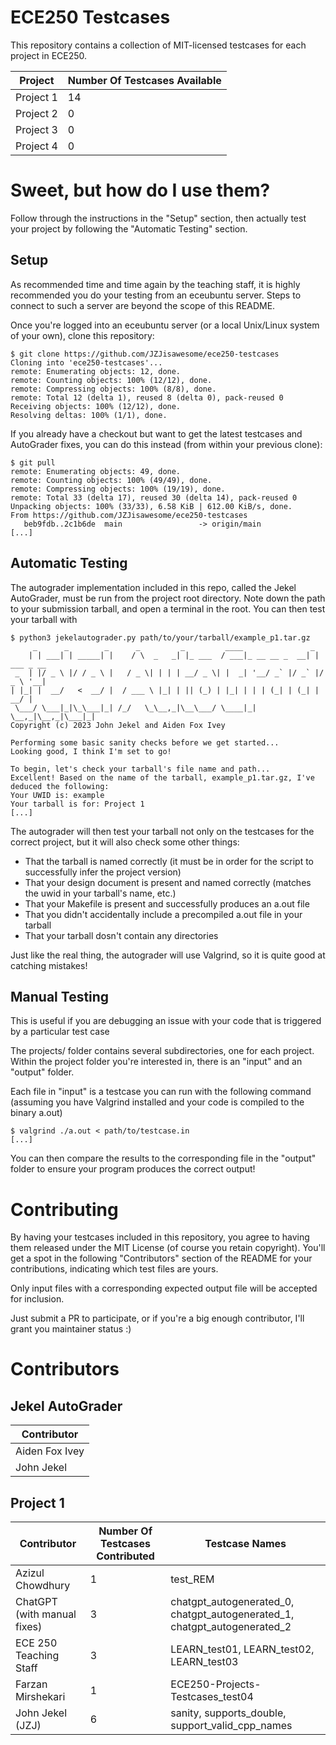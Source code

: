 # ECE250 Testcases

This repository contains a collection of MIT-licensed testcases for each project in ECE250.

| Project | Number Of Testcases Available |
|---------|-------------------------------|
| Project 1 | 14 |
| Project 2 | 0 |
| Project 3 | 0 |
| Project 4 | 0 |


# Sweet, but how do I use them?

Follow through the instructions in the "Setup" section, then actually test your project by following the "Automatic Testing" section.

## Setup

As recommended time and time again by the teaching staff, it is highly recommended you do your testing from an eceubuntu server.
Steps to connect to such a server are beyond the scope of this README.

Once you're logged into an eceubuntu server (or a local Unix/Linux system of your own), clone this repository:

```
$ git clone https://github.com/JZJisawesome/ece250-testcases
Cloning into 'ece250-testcases'...
remote: Enumerating objects: 12, done.
remote: Counting objects: 100% (12/12), done.
remote: Compressing objects: 100% (8/8), done.
remote: Total 12 (delta 1), reused 8 (delta 0), pack-reused 0
Receiving objects: 100% (12/12), done.
Resolving deltas: 100% (1/1), done.
```

If you already have a checkout but want to get the latest testcases and AutoGrader fixes, you can do this instead (from within your previous clone):

```
$ git pull
remote: Enumerating objects: 49, done.
remote: Counting objects: 100% (49/49), done.
remote: Compressing objects: 100% (19/19), done.
remote: Total 33 (delta 17), reused 30 (delta 14), pack-reused 0
Unpacking objects: 100% (33/33), 6.58 KiB | 612.00 KiB/s, done.
From https://github.com/JZJisawesome/ece250-testcases
   beb9fdb..2c1b6de  main                 -> origin/main
[...]
```

## Automatic Testing

The autograder implementation included in this repo, called the Jekel AutoGrader, must be run from the project root directory.
Note down the path to your submission tarball, and open a terminal in the root. You can then test your tarball with

```
$ python3 jekelautograder.py path/to/your/tarball/example_p1.tar.gz
     _      _        _      _         _         ____               _
    | | ___| | _____| |    / \  _   _| |_ ___  / ___|_ __ __ _  __| | ___ _ __
 _  | |/ _ \ |/ / _ \ |   / _ \| | | | __/ _ \| |  _| '__/ _` |/ _` |/ _ \ '__|
| |_| |  __/   <  __/ |  / ___ \ |_| | || (_) | |_| | | | (_| | (_| |  __/ |
 \___/ \___|_|\_\___|_| /_/   \_\__,_|\__\___/ \____|_|  \__,_|\__,_|\___|_|
Copyright (c) 2023 John Jekel and Aiden Fox Ivey

Performing some basic sanity checks before we get started...
Looking good, I think I'm set to go!

To begin, let's check your tarball's file name and path...
Excellent! Based on the name of the tarball, example_p1.tar.gz, I've deduced the following:
Your UWID is: example
Your tarball is for: Project 1
[...]
```

The autograder will then test your tarball not only on the testcases for the correct project, but it will also check some other things:

- That the tarball is named correctly (it must be in order for the script to successfully infer the project version)
- That your design document is present and named correctly (matches the uwid in your tarball's name, etc.)
- That your Makefile is present and successfully produces an a.out file
- That you didn't accidentally include a precompiled a.out file in your tarball
- That your tarball dosn't contain any directories

Just like the real thing, the autograder will use Valgrind, so it is quite good at catching mistakes!

## Manual Testing

This is useful if you are debugging an issue with your code that is triggered by a particular test case

The projects/ folder contains several subdirectories, one for each project.
Within the project folder you're interested in, there is an "input" and an "output" folder.

Each file in "input" is a testcase you can run with the following command (assuming you have
Valgrind installed and your code is compiled to the binary a.out)

```
$ valgrind ./a.out < path/to/testcase.in
[...]
```

You can then compare the results to the corresponding file in the "output" folder to ensure your program produces the correct output!

# Contributing

By having your testcases included in this repository, you agree to having them released under the MIT License (of course you retain copyright).
You'll get a spot in the following "Contributors" section of the README for your contributions, indicating which test files are yours.

Only input files with a corresponding expected output file will be accepted for inclusion.

Just submit a PR to participate, or if you're a big enough contributor, I'll grant you maintainer status :)

# Contributors

## Jekel AutoGrader

| Contributor |
|-------------|
| Aiden Fox Ivey |
| John Jekel |

## Project 1

| Contributor | Number Of Testcases Contributed | Testcase Names |
|-------------|---------------------------------|-------|
| Azizul Chowdhury | 1 | test_REM |
| ChatGPT (with manual fixes) | 3 | chatgpt_autogenerated_0, chatgpt_autogenerated_1, chatgpt_autogenerated_2 |
| ECE 250 Teaching Staff | 3 | LEARN_test01, LEARN_test02, LEARN_test03 |
| Farzan Mirshekari | 1 | ECE250-Projects-Testcases_test04 |
| John Jekel (JZJ) | 6 | sanity, supports_double, support_valid_cpp_names |
